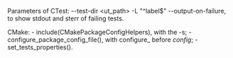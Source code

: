 Parameters of CTest:
    --test-dir <ut_path>
    -L "^label$"
    --output-on-failure, to show stdout and sterr of failing tests.

CMake:
    - include(CMakePackageConfigHelpers), with the -s;
    - configure_package_config_file(), with configure_ before _config_;
    - set_tests_properties().